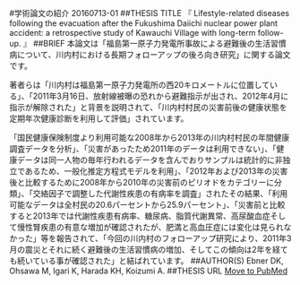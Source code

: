 #学術論文の紹介 20160713-01
##THESIS TITLE
『
Lifestyle-related diseases following the evacuation after the Fukushima Daiichi nuclear power plant accident: a retrospective study of Kawauchi Village with long-term follow-up.
』
##BRIEF
本論文は「福島第一原子力発電所事故による避難後の生活習慣病について、川内村における長期フォローアップの後ろ向き研究」に関する論文です。

著者らは「川内村は福島第一原子力発電所の西20キロメートルに位置している」、「2011年3月16日、放射線被曝の恐れから避難指示が出され、2012年4月に指示が解除された」と背景を説明されて、「川内村村民の災害前後の健康状態を定期年次健康診断を利用して評価」されています。

「国民健康保険制度より利用可能な2008年から2013年の川内村村民の年間健康調査データを分析」、「災害があったため2011年のデータは利用できない」、「健康データは同一人物の毎年行われるデータを含んでおりサンプルは統計的に非独立であるため、一般化推定方程式モデルを利用」、「2012年および2013年の災害後と比較するために2008年から2010年の災害前のピリオドをカテゴリーに分類」、「交絡因子で調整した代謝性疾患の有病率を調査」されたその結果、「利用可能なデータは全村民の20.6パーセントから25.9パーセント」、「災害前と比較すると2013年では代謝性疾患有病率、糖尿病、脂質代謝異常、高尿酸血症そして慢性腎疾患の有意な増加が確認されたが、肥満と高血圧症には変化は見られなかった」等を報告されて、「今回の川内村のフォローアップ研究により、2011年3月の震災とそれに続く避難後の生活習慣病の増加、そしてこの傾向は2年を経ても続いている事が確認された」と結ばれています。
##AUTHOR(S)
Ebner DK, Ohsawa M, Igari K, Harada KH, Koizumi A.
##THESIS URL
[Move to PubMed](http://www.ncbi.nlm.nih.gov/pubmed/27401362)
